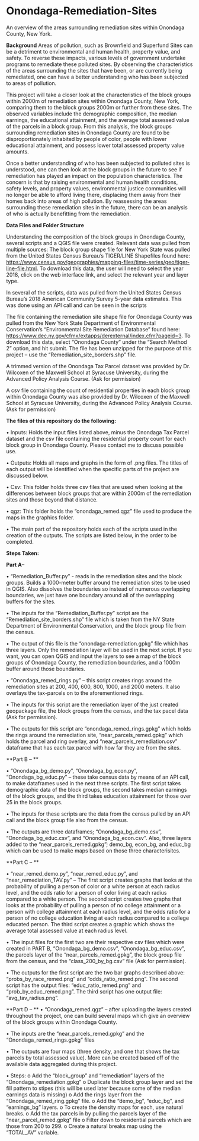 # Onondaga-Remediation-Sites
An overview of the areas surrounding remediation sites within Onondaga County, New York.

**Background**
Areas of pollution, such as Brownfield and Superfund Sites can be a detriment to environmental and human health, property value, and safety. To reverse these impacts, various levels of government undertake programs to remediate these polluted sites. By observing the characteristics of the areas surrounding the sites that have been, or are currently being remediated, one can have a better understanding who has been subjected to areas of pollution.

This project will take a closer look at the characteristics of the block groups within 2000m of remediation sites within Onondaga County, New York, comparing them to the block groups 2000m or further from these sites. The observed variables include the demographic composition, the median earnings, the educational attainment, and the average total assessed value of the parcels in a block group. From this analysis, the block groups surrounding remediation sites in Onondaga County are found to be disproportionately inhabited by people of color,  people with lower educational attainment, and possess lower total assessed  property value amounts.

Once a better understanding of who has been subjected to polluted sites is understood, one can then look at the block groups in the future to see if remediation has played an impact on the population characteristics. The concern is that by raising environmental and human health conditions, safety levels, and property values, environmental justice communities will no longer be able to afford living there, displacing them away from their homes back into areas of high pollution. By reassessing the areas surrounding these remediation sites in the future, there can be an analysis of who is actually benefitting from the remediation.

**Data Files and Folder Structure**

Understanding the composition of the block groups in Onondaga County, several scripts and a QGIS file were created. Relevant data was pulled from multiple sources:
The block group shape file for New York State was pulled from the United States Census Bureau’s TIGER/LINE Shapefiles found here: https://www.census.gov/geographies/mapping-files/time-series/geo/tiger-line-file.html. To download this data, the user will need to select the year 2018, click on the web interface link, and select the relevant year and layer type. 

In several of the scripts, data was pulled from the United States Census Bureau’s 2018 American Community Survey 5-year data estimates. This was done using an API call and can be seen in the scripts

The file containing the remediation site shape file for Onondaga County was pulled from the New York State Department of Environmental Conservation’s “Environmental Site Remediation Database” found here: https://www.dec.ny.gov/cfmx/extapps/derexternal/index.cfm?pageid=3. To download this data, select “Onondaga County” under the “Search Method 2” option, and hit submit. The file has been unzipped for the purpose of this project – use the “Remediation_site_borders.shp” file.

A trimmed version of the Onondaga Tax Parcel dataset was provided by Dr. Wilcoxen of the Maxwell School at Syracuse University, during the Advanced Policy Analysis Course. (Ask for permission)

A csv file containing the count of residential properties in each block group within Onondaga County was also provided by Dr. Wilcoxen of the Maxwell School at Syracuse University, during the Advanced Policy Analysis Course. (Ask for permission)

**The files of this repository do the following:**

•	Inputs: Holds the input files listed above, minus the Onondaga Tax Parcel dataset and the csv file containing the residential property count for each block group in Onondaga County. Please contact me to discuss possible use.

•	Outputs: Holds all maps and graphs in the form of .png files. The titles of each output will be identified when the specific parts of the project are discussed below. 

•	Csv: This folder holds three csv files that are used when looking at the differences between block groups that are within 2000m of the remediation sites and those beyond that distance.

•	qgz: This folder holds the “onondaga_remed.qgz” file used to produce the maps in the graphics folder.

•	The main part of the repository holds each of the scripts used in the creation of the outputs. The scripts are listed below, in the order to be completed.

**Steps Taken:**

**Part A–**

•	“Remediation_Buffer.py”  - reads in the remediation sites and the block groups. Builds a 1000-meter buffer around the remediation sites to be used in QGIS. Also dissolves the boundaries so instead of numerous overlapping boundaries, we just have one boundary around all of the overlapping buffers for the sites.

•	The inputs for the “Remediation_Buffer.py” script are the “Remediation_site_borders.shp” file which is taken from the NY State Department of Environmental Conservation, and the block group file from the census. 

•	The output of this file is the “onondaga-remediation.gpkg” file which has three layers. Only the remediation layer will be used in the next script. If you want, you can open QGIS and input the layers to see a map of the block groups of Onondaga County, the remediation boundaries, and a 1000m buffer around those boundaries.

•	“Onondaga_remed_rings.py” – this script creates rings around the remediation sites at 200, 400, 600, 800, 1000, and 2000 meters. It also overlays the tax-parcels on to the aforementioned rings.

•	The inputs for this script are the remediation layer of the just created geopackage file, the block groups from the census, and the tax pacel data (Ask for permission).

•	The outputs for this script are “onondaga_remed_rings.gpkg” which holds the rings around the remediation site, “near_parcels_remed.gpkg” which holds the parcel and ring overlay, and “near_parcels_remediation.csv” dataframe that has each tax parcel with how far they are from the sites.

**Part B – **

•	“Onondaga_bg_demo.py”, “Onondaga_bg_econ.py”, “Onondaga_bg_educ.py” –  these take census data by means of an API call, to make dataframes used in the next three scripts. The first script takes demographic data of the block groups, the second takes median earnings of the block groups, and the third takes education attainment for those over 25 in the block groups.

•	The inputs for these scripts are the data from the census pulled by an API call and the block group file also from the census.

•	The outputs are three dataframes; “Onondaga_bg_demo.csv”, “Onondaga_bg_educ.csv”, and “Onondaga_bg_econ.csv”. Also, three layers added to the “near_parcels_remed.gpkg”; demo_bg, econ_bg, and educ_bg which can be used to make maps based on those three characterisitcs.

**Part C – **

•	“near_remed_demo.py”, “near_remed_educ.py”, and “near_remediation_TAV.py” – The first script creates graphs that looks at the probability of pulling a person of color or a white person at each radius level, and the odds ratio for a person of color living at each radius compared to a white person. The second script creates two graphs that looks at the probability of pulling a person of no college attainment or a person with college attainment at each radius level, and the odds ratio for a person of no college education living at each radius compared to a college educated person. The third script creates a graphic which shows the average total assessed value at each radius level.

•	The input files for the first two are their respective csv files which were created in PART B, “Onondaga_bg_demo.csv”, “Onondaga_bg_educ.csv”, the parcels layer of the “near_parcels_remed.gpkg”, the block group file from the census, and the “class_200_by_bg.csv” file (Ask for permission).

•	The outputs for the first script are the two bar graphs described above: “probs_by_race_remed.png” and “odds_ratio_remed.png”. The second script has the output files: “educ_ratio_remed.png” and “prob_by_educ_remed.png”. The third script has one output file: “avg_tav_radius.png”.

**Part D – **
•	“Onondaga_remed.qgz” – after uploading the layers created throughout the project, one can build several maps which give an overview of the block groups within Onondaga County.

•	The inputs are the “near_parcels_remed.gpkg” and the “Onondaga_remed_rings.gpkg” files

•	The outputs are four maps (three density, and one that shows the tax parcels by total assessed value). More can be created based off of the available data aggregated during this project.

•	Steps: 
o	Add the “block_group” and “remediation” layers of the “Onondaga_remediation.gpkg”
o	Duplicate the block group layer and set the fill pattern to stipes (this will be used later because some of the median earnings data is missing)
o	Add the rings layer from the “Onondaga_remed_ring.gpkg” file.
o	Add the “demo_bg”, “educ_bg”, and “earnings_bg” layers. 
o	To create the density maps for each, use natural breaks.
o	Add the tax parcels  in by pulling the parcels layer of the “near_parcel_remed.gpkg” file
o	Filter down to residential parcels which are those from 200 to 299.
o	Create a natural breaks map using the “TOTAL_AV” variable. 


